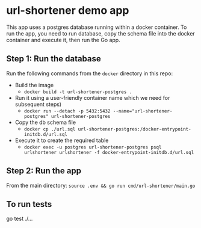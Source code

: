 # url-shortener demo app

This app uses a postgres database running within a docker container. To run the app, you need to run database, copy the schema file into the docker container and execute it, then run the Go app.

## Step 1: Run the database
Run the following commands from the `docker` directory in this repo:
- Build the image
  - `docker build -t url-shortener-postgres .`
- Run it using a user-friendly container name which we need for subsequent steps)
  - `docker run --detach -p 5432:5432 --name="url-shortener-postgres" url-shortener-postgres`
- Copy the db schema file
  - `docker cp ./url.sql url-shortener-postgres:/docker-entrypoint-initdb.d/url.sql`
- Execute it to create the required table
  - `docker exec -u postgres url-shortener-postgres psql urlshortener urlshortener -f docker-entrypoint-initdb.d/url.sql`

## Step 2: Run the app
From the main directory: `source .env && go run cmd/url-shortener/main.go`

## To run tests
go test ./...

